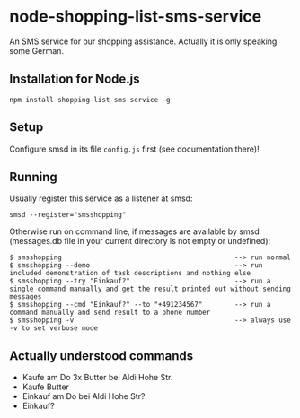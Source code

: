 node-shopping-list-sms-service
==============================

An SMS service for our shopping assistance. Actually it is only speaking some German.

Installation for Node.js
------------------------------

	npm install shopping-list-sms-service -g

Setup
------------------------------

Configure smsd in its file `config.js` first (see documentation there)!

Running
------------------------------

Usually register this service as a listener at smsd:

	smsd --register="smsshopping"

Otherwise run on command line, if messages are available by smsd (messages.db file in your current directory is not empty or undefined):

	$ smsshopping											--> run normal
	$ smsshopping --demo    								--> run included demonstration of task descriptions and nothing else
	$ smsshopping --try "Einkauf?"   						--> run a single command manually and get the result printed out without sending messages
	$ smsshopping --cmd "Einkauf?" --to "+491234567"		--> run a command manually and send result to a phone number
	$ smsshopping -v										--> always use -v to set verbose mode

Actually understood commands
-----------------------------

- Kaufe am Do 3x Butter bei Aldi Hohe Str.
- Kaufe Butter
- Einkauf am Do bei Aldi Hohe Str?
- Einkauf?
